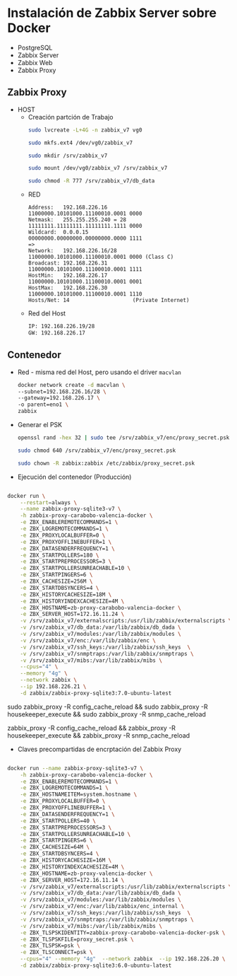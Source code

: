 # Instalación de Zabbix Server sobre Docker
* PostgreSQL
* Zabbix Server
* Zabbix Web
* Zabbix Proxy


## Zabbix Proxy 

- HOST
    * Creación partción de Trabajo
        ```bash
        sudo lvcreate -L+4G -n zabbix_v7 vg0
        ```
        ```bash
        sudo mkfs.ext4 /dev/vg0/zabbix_v7
        ```
        ```bash
        sudo mkdir /srv/zabbix_v7
        ```
        ```bash
        sudo mount /dev/vg0/zabbix_v7 /srv/zabbix_v7
        ```
        ```bash
        sudo chmod -R 777 /srv/zabbix_v7/db_data
        ```
    * RED
        ```
        Address:   192.168.226.16        11000000.10101000.11100010.0001 0000
        Netmask:   255.255.255.240 = 28  11111111.11111111.11111111.1111 0000
        Wildcard:  0.0.0.15              00000000.00000000.00000000.0000 1111
        =>
        Network:   192.168.226.16/28     11000000.10101000.11100010.0001 0000 (Class C)
        Broadcast: 192.168.226.31        11000000.10101000.11100010.0001 1111
        HostMin:   192.168.226.17        11000000.10101000.11100010.0001 0001
        HostMax:   192.168.226.30        11000000.10101000.11100010.0001 1110
        Hosts/Net: 14                    (Private Internet)
        ```
    * Red del Host
        ```bash
        IP: 192.168.226.19/28
        GW: 192.168.226.17
        ```

## Contenedor
* Red - misma red del Host, pero usando el driver `macvlan` 
    ```bash
    docker network create -d macvlan \
    --subnet=192.168.226.16/28 \
    --gateway=192.168.226.17 \
    -o parent=eno1 \
    zabbix
    ```

* Generar el PSK
    ```bash
    openssl rand -hex 32 | sudo tee /srv/zabbix_v7/enc/proxy_secret.psk
    ```
    ```bash
    sudo chmod 640 /srv/zabbix_v7/enc/proxy_secret.psk
    ```
    ```bash
    sudo chown -R zabbix:zabbix /etc/zabbix/proxy_secret.psk 
    ```


* Ejecución del contenedor (Producción)
```bash

docker run \
    --restart=always \
    --name zabbix-proxy-sqlite3-v7 \
    -h zabbix-proxy-carabobo-valencia-docker \
    -e ZBX_ENABLEREMOTECOMMANDS=1 \
    -e ZBX_LOGREMOTECOMMANDS=1 \
    -e ZBX_PROXYLOCALBUFFER=0 \
    -e ZBX_PROXYOFFLINEBUFFER=1 \
    -e ZBX_DATASENDERFREQUENCY=1 \
    -e ZBX_STARTPOLLERS=180 \
    -e ZBX_STARTPREPROCESSORS=3 \
    -e ZBX_STARTPOLLERSUNREACHABLE=10 \
    -e ZBX_STARTPINGERS=6 \
    -e ZBX_CACHESIZE=256M \
    -e ZBX_STARTDBSYNCERS=4 \
    -e ZBX_HISTORYCACHESIZE=18M \
    -e ZBX_HISTORYINDEXCACHESIZE=4M \
    -e ZBX_HOSTNAME=zb-proxy-carabobo-valencia-docker \
    -e ZBX_SERVER_HOST=172.16.11.24 \
    -v /srv/zabbix_v7/externalscripts:/usr/lib/zabbix/externalscripts \
    -v /srv/zabbix_v7/db_data:/var/lib/zabbix/db_dada \
    -v /srv/zabbix_v7/modules:/var/lib/zabbix/modules \
    -v /srv/zabbix_v7/enc:/var/lib/zabbix/enc \
    -v /srv/zabbix_v7/ssh_keys:/var/lib/zabbix/ssh_keys  \
    -v /srv/zabbix_v7/snmptraps:/var/lib/zabbix/snmptraps \
    -v /srv/zabbix_v7/mibs:/var/lib/zabbix/mibs \
    --cpus="4" \
    --memory "4g" \
    --network zabbix \
    --ip 192.168.226.21 \
    -d zabbix/zabbix-proxy-sqlite3:7.0-ubuntu-latest

```


sudo zabbix_proxy -R config_cache_reload && sudo zabbix_proxy -R housekeeper_execute  && sudo zabbix_proxy -R snmp_cache_reload 


zabbix_proxy -R config_cache_reload && zabbix_proxy -R housekeeper_execute  && zabbix_proxy -R snmp_cache_reload 





* Claves precompartidas de encrptación del Zabbix Proxy
```bash

docker run --name zabbix-proxy-sqlite3-v7 \
    -h zabbix-proxy-carabobo-valencia-docker \
    -e ZBX_ENABLEREMOTECOMMANDS=1 \
    -e ZBX_LOGREMOTECOMMANDS=1 \
    -e ZBX_HOSTNAMEITEM=system.hostname \
    -e ZBX_PROXYLOCALBUFFER=0 \
    -e ZBX_PROXYOFFLINEBUFFER=1 \
    -e ZBX_DATASENDERFREQUENCY=1 \
    -e ZBX_STARTPOLLERS=40 \
    -e ZBX_STARTPREPROCESSORS=3 \
    -e ZBX_STARTPOLLERSUNREACHABLE=10 \
    -e ZBX_STARTPINGERS=6 \
    -e ZBX_CACHESIZE=64M \
    -e ZBX_STARTDBSYNCERS=4 \
    -e ZBX_HISTORYCACHESIZE=16M \
    -e ZBX_HISTORYINDEXCACHESIZE=4M \
    -e ZBX_HOSTNAME=zb-proxy-valencia-docker \
    -e ZBX_SERVER_HOST=172.16.11.14 \
    -v /srv/zabbix_v7/externalscripts:/usr/lib/zabbix/externalscripts \
    -v /srv/zabbix_v7/db_data:/var/lib/zabbix/db_dada \
    -v /srv/zabbix_v7/modules:/var/lib/zabbix/modules \
    -v /srv/zabbix_v7/enc:/var/lib/zabbix/enc_internal \
    -v /srv/zabbix_v7/ssh_keys:/var/lib/zabbix/ssh_keys  \
    -v /srv/zabbix_v7/snmptraps:/var/lib/zabbix/snmptraps \
    -v /srv/zabbix_v7/mibs:/var/lib/zabbix/mibs \
    -e ZBX_TLSPSKIDENTITY=zabbix-proxy-carabobo-valencia-docker-psk \
    -e ZBX_TLSPSKFILE=proxy_secret.psk \
    -e ZBX_TLSPSK=psk \
    -e ZBX_TLSCONNECT=psk \
    --cpus="4" --memory "4g"  --network zabbix  --ip 192.168.226.20 \
    -d zabbix/zabbix-proxy-sqlite3:6.0-ubuntu-latest 
    
```
